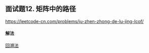 ## 面试题12. 矩阵中的路径

https://leetcode-cn.com/problems/ju-zhen-zhong-de-lu-jing-lcof/


#### 解法  

[回溯法](_1.py)

